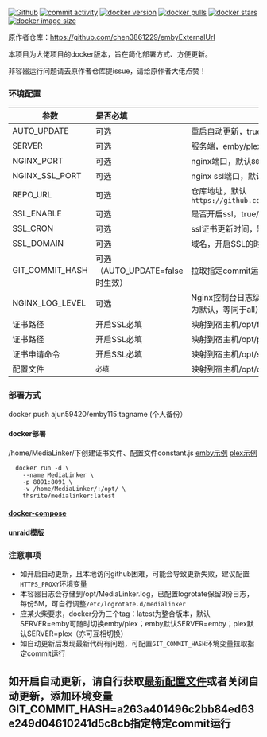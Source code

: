 [![Github][Github-image]][Github-url]
[![commit activity][commit-activity-image]][commit-activity-url]
[![docker version][docker-version-image]][docker-version-url]
[![docker pulls][docker-pulls-image]][docker-pulls-url]
[![docker stars][docker-stars-image]][docker-stars-url]
[![docker image size][docker-image-size-image]][docker-image-size-url]

[Github-image]: https://img.shields.io/static/v1?label=Github&message=MediaLinker&color=brightgreen
[Github-url]: https://github.com/thsrite/MediaLinker
[commit-activity-image]: https://img.shields.io/github/commit-activity/m/thsrite/MediaLinker
[commit-activity-url]: https://github.com/thsrite/MediaLinker
[docker-version-image]: https://img.shields.io/docker/v/thsrite/medialinker?style=flat
[docker-version-url]: https://hub.docker.com/r/thsrite/medialinker/tags?page=1&ordering=last_updated
[docker-pulls-image]: https://img.shields.io/docker/pulls/thsrite/medialinker?style=flat
[docker-pulls-url]: https://hub.docker.com/r/thsrite/medialinker
[docker-stars-image]: https://img.shields.io/docker/stars/thsrite/medialinker?style=flat
[docker-stars-url]: https://hub.docker.com/r/thsrite/medialinker
[docker-image-size-image]: https://img.shields.io/docker/image-size/thsrite/medialinker?style=flat
[docker-image-size-url]: https://hub.docker.com/r/thsrite/medialinker

原作者仓库：https://github.com/chen3861229/embyExternalUrl 

本项目为大佬项目的docker版本，旨在简化部署方式、方便更新。

非容器运行问题请去原作者仓库提issue，请给原作者大佬点赞！

### 环境配置
| 参数              | 是否必填                     | 说明                                                                                                 |
|-----------------|:-------------------------|----------------------------------------------------------------------------------------------------|
| AUTO_UPDATE     | 可选                       | 重启自动更新，true/false，默认`false`                                                                        |
| SERVER          | 可选                       | 服务端，emby/plex，默认`emby`                                                                             |
| NGINX_PORT      | 可选                       | nginx端口，默认`8091`                                                                                   |
| NGINX_SSL_PORT  | 可选                       | nginx ssl端口，默认`8095`                                                                               |
| REPO_URL        | 可选                       | 仓库地址，默认`https://github.com/chen3861229/embyExternalUrl`                                            |
| SSL_ENABLE      | 可选                       | 是否开启ssl，true/false，默认`false`                                                                       |
| SSL_CRON        | 可选                       | ssl证书更新时间，默认每2小时执行一次                                                                               |
| SSL_DOMAIN      | 可选                       | 域名，开启SSL的时候必填                                                                                      |
| GIT_COMMIT_HASH | 可选（AUTO_UPDATE=false时生效） | 拉取指定commit运行                                                                                       |
| NGINX_LOG_LEVEL | 可选                       | Nginx控制台日志级别，error/access/all或者空（空为默认，等同于all）                                                      |
| 证书路径            | 开启SSL必填                  | 映射到宿主机/opt/fullchain.pem                                                                           |
| 证书路径            | 开启SSL必填                  | 映射到宿主机/opt/privkey.pem                                                                             |
| 证书申请命令          | 开启SSL必填                  | 映射到宿主机/opt/ssl [ssl示例](config%2Fssl)                                                               |
| 配置文件            | `必填`                     | 映射到宿主机/opt/constant.js [emby示例](config%2Femby%2Fconstant.js) [plex示例](config%2Fplex%2Fconstant.js) |

### 部署方式
docker push ajun59420/emby115:tagname (个人备份）

#### docker部署
/home/MediaLinker/下创建证书文件、配置文件constant.js [emby示例](config%2Femby%2Fconstant.js) [plex示例](config%2Fplex%2Fconstant.js)

```
  docker run -d \
    --name MediaLinker \
    -p 8091:8091 \
    -v /home/MediaLinker/:/opt/ \
    thsrite/medialinker:latest
```

#### [docker-compose](deploy/docker-compose.yml)

#### [unraid模版](deploy/my-MediaLinker.xml)

### 注意事项

- 如开启自动更新，且本地访问github困难，可能会导致更新失败，建议配置`HTTPS_PROXY`环境变量
- 本容器日志会存储到/opt/MediaLinker.log，已配置logrotate保留3份日志，每份5M，可自行调整`/etc/logrotate.d/medialinker`
- 应某火柴要求，docker分为三个tag：latest为整合版本，默认SERVER=emby可随时切换emby/plex；emby默认SERVER=emby；plex默认SERVER=plex（亦可互相切换）
- 如自动更新后发现最新代码有问题，可配置`GIT_COMMIT_HASH`环境变量拉取指定commit运行
## 如开启自动更新，请自行获取[最新配置文件](https://github.com/chen3861229/embyExternalUrl/blob/main/emby2Alist/nginx/conf.d/exampleConfig/constant-all.js)或者关闭自动更新，添加环境变量GIT_COMMIT_HASH=a263a401496c2bb84ed63e249d04610241d5c8cb指定特定commit运行
